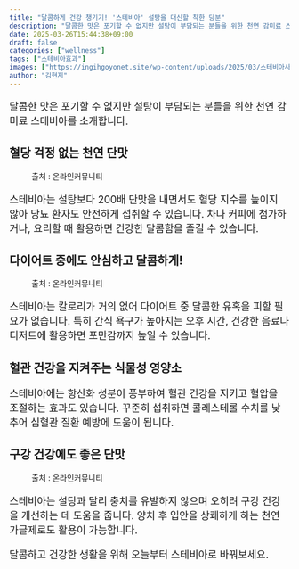 ```yaml
---
title: "달콤하게 건강 챙기기! '스테비아' 설탕을 대신할 착한 당분"
description: "달콤한 맛은 포기할 수 없지만 설탕이 부담되는 분들을 위한 천연 감미료 스테비아를 소개합니다."
date: 2025-03-26T15:44:38+09:00
draft: false
categories: ["wellness"]
tags: ["스테비아효과"]
images: ["https://ingihgoyonet.site/wp-content/uploads/2025/03/스테비아사진.png", "https://ingihgoyonet.site/wp-content/uploads/2025/03/스테비아-683x1024.png", "https://ingihgoyonet.site/wp-content/uploads/2025/03/구강건강-1024x683.jpg"]
author: "김현지"
---
```


<p style="font-size:18px">달콤한 맛은 포기할 수 없지만 설탕이 부담되는 분들을 위한 천연 감미료 스테비아를 소개합니다.</p> <h2 >혈당 걱정 없는 천연 단맛</h2> <figure ><img src="https://ingihgoyonet.site/wp-content/uploads/2025/03/스테비아사진.png" alt="" style="aspect-ratio:16/9;object-fit:cover"/><figcaption >출처 : 온라인커뮤니티</figcaption></figure> <p style="font-size:18px">스테비아는 설탕보다 200배 단맛을 내면서도 혈당 지수를 높이지 않아 당뇨 환자도 안전하게 섭취할 수 있습니다. 차나 커피에 첨가하거나, 요리할 때 활용하면 건강한 달콤함을 즐길 수 있습니다.</p> <h2 >다이어트 중에도 안심하고 달콤하게!</h2> <figure ><img src="https://ingihgoyonet.site/wp-content/uploads/2025/03/스테비아-683x1024.png" alt="" style="aspect-ratio:16/9;object-fit:cover"/><figcaption >출처 : 온라인커뮤니티</figcaption></figure> <p style="font-size:18px">스테비아는 칼로리가 거의 없어 다이어트 중 달콤한 유혹을 피할 필요가 없습니다. 특히 간식 욕구가 높아지는 오후 시간, 건강한 음료나 디저트에 활용하면 포만감까지 높일 수 있습니다.</p> <h2 >혈관 건강을 지켜주는 식물성 영양소</h2> <p style="font-size:18px">스테비아에는 항산화 성분이 풍부하여 혈관 건강을 지키고 혈압을 조절하는 효과도 있습니다. 꾸준히 섭취하면 콜레스테롤 수치를 낮추어 심혈관 질환 예방에 도움이 됩니다.</p> <h2 >구강 건강에도 좋은 단맛</h2> <figure ><img src="https://ingihgoyonet.site/wp-content/uploads/2025/03/구강건강-1024x683.jpg" alt="" style="aspect-ratio:16/9;object-fit:cover"/><figcaption >출처 : 온라인커뮤니티</figcaption></figure> <p style="font-size:18px">스테비아는 설탕과 달리 충치를 유발하지 않으며 오히려 구강 건강을 개선하는 데 도움을 줍니다. 양치 후 입안을 상쾌하게 하는 천연 가글제로도 활용이 가능합니다.</p> <p style="font-size:18px">달콤하고 건강한 생활을 위해 오늘부터 스테비아로 바꿔보세요.</p>